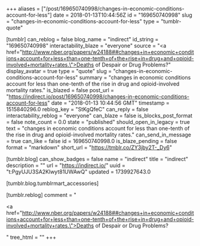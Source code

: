 +++
aliases = ["/post/169650740998/changes-in-economic-conditions-account-for-less"]
date = 2018-01-13T10:44:56Z
id = "169650740998"
slug = "changes-in-economic-conditions-account-for-less"
type = "tumblr-quote"

[tumblr]
can_reblog = false
blog_name = "indirect"
id_string = "169650740998"
interactability_blaze = "everyone"
source = "<a href=\"http://www.nber.org/papers/w24188##changes+in+economic+conditions+account+for+less+than+one-tenth+of+the+rise+in+drug+and+opioid-involved+mortality+rates.\">Deaths of Despair or Drug Problems?</a>"
display_avatar = true
type = "quote"
slug = "changes-in-economic-conditions-account-for-less"
summary = "changes in economic conditions account for less than one-tenth of the rise in drug and opioid-involved mortality rates."
is_blazed = false
post_url = "https://indirect.io/post/169650740998/changes-in-economic-conditions-account-for-less"
date = "2018-01-13 10:44:56 GMT"
timestamp = 1515840296.0
reblog_key = "StKgQfeC"
can_reply = false
interactability_reblog = "everyone"
can_blaze = false
is_blocks_post_format = false
note_count = 0.0
state = "published"
should_open_in_legacy = true
text = "changes in economic conditions account for less than one-tenth of the rise in drug and opioid-involved mortality rates."
can_send_in_message = true
can_like = false
id = 169650740998.0
is_blaze_pending = false
format = "markdown"
short_url = "https://tmblr.co/ZY3jby2T-_Dy6"

[tumblr.blog]
can_show_badges = false
name = "indirect"
title = "indirect"
description = ""
url = "https://indirect.io/"
uuid = "t:PgyUJU3SA2Klwyt81UWAwQ"
updated = 1739927643.0

[tumblr.blog.tumblrmart_accessories]

[tumblr.reblog]
comment = "<p><a href=\"http://www.nber.org/papers/w24188##changes+in+economic+conditions+account+for+less+than+one-tenth+of+the+rise+in+drug+and+opioid-involved+mortality+rates.\">Deaths of Despair or Drug Problems?</a></p>"
tree_html = ""
+++
